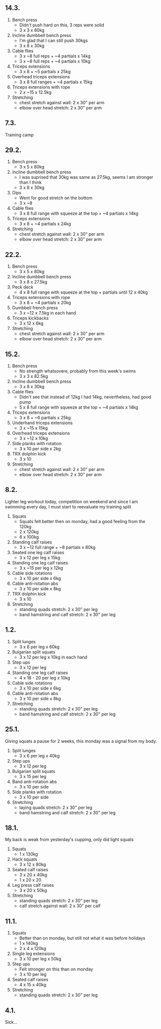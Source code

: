 ## 14.3.

1. Bench press
   - Didn't push hard on this, 3 reps were solid
   - 3 x 3 x 80kg
2. Incline dumbbell bench press
   - I'm glad that I can still push 30kgs
   - 3 x 8 x 30kg
3. Cable flies
   - 3 x ~8 full reps + ~4 partials x 14kg
   - 3 x ~8 full reps + ~4 partials x 10kg
4. Triceps extensions
   - 3 x 8 + ~5 partials x 25kg
5. Overhead triceps extensions
   - 3 x 8 full ranges + ~4 partials x 15kg
6. Triceps extensions with rope
   - 2 x ~15 x 12.5kg
7. Stretching
   - chest stretch against wall: 2 x 30" per arm
   - elbow over head stretch: 2 x 30" per arm

## 7.3.

Training camp

## 29.2.

1. Bench press
   - 3 x 5 x 80kg
2. Incline dumbbell bench press
   - I was suprised that 30kg was same as 27.5kg, seems I am stronger than I think
   - 3 x 8 x 30kg
3. Dips
   - Went for good stretch on the bottom
   - 3 x ~8
4. Cable flies
   - 3 x 8 full range with squeeze at the top + ~4 partials x 14kg
5. Triceps extensions
   - 3 x 8 + ~4 partials x 24kg
6. Stretching
   - chest stretch against wall: 2 x 30" per arm
   - elbow over head stretch: 2 x 30" per arm

## 22.2.

1. Bench press
   - 3 x 5 x 80kg
2. Incline dumbbell bench press
   - 3 x 8 x 27.5kg
3. Peck deck
   - 4 x 8 full range with squeeze at the top + partials until 12 x 40kg
4. Triceps extensions with rope
   - 3 x 8 + ~4 partials x 20kg
5. Dumbbell french press
   - 3 x ~12 x 7.5kg in each hand
6. Triceps kickbacks
   - 3 x 12 x 6kg
7. Stretching
   - chest stretch against wall: 2 x 30" per arm
   - elbow over head stretch: 2 x 30" per arm

## 15.2.

1. Bench press
   - No strength whatsovere, probably from this week's swims
   - 3 x 3 x 82.5kg
2. Incline dumbbell bench press
   - 3 x 8 x 30kg
3. Cable flies
   - Didn't see that instead of 12kg I had 14kg, nevertheless, had good pump
   - 5 x 8 full range with squeeze at the top + ~4 partials x 14kg
4. Triceps extensions
   - 3 x 8 + ~6 partials x 25kg
5. Underhand triceps extensions
   - 3 x ~15 x 15kg
6. Overhead triceps extensions
   - 3 x ~12 x 10kg
7. Side planks with rotation
   - 3 x 10 per side x 2kg
8. TRX dolphin kick
   - 3 x 10
9. Stretching
   - chest stretch against wall: 2 x 30" per arm
   - elbow over head stretch: 2 x 30" per arm

## 8.2.

Lighter leg workout today, competition on weekend and since I am swimming
every day, I must start to reevaluate my training split

1. Squats
   - Squats felt better then on monday, had a good feeling from the 120kg
   - 2 x 120kg
   - 6 x 100kg
2. Standing calf raises
   - 3 x ~12 full range + ~8 partials x 80kg
3. Seated one leg calf raises
   - 3 x 12 per leg x 15kg
4. Standing one leg calf raises
   - 3 x ~15 per leg x 12kg
5. Cable side rotations
   - 3 x 10 per side x 6kg
6. Cable anti-rotation abs
   - 3 x 10 per side x 8kg
7. TRX dolphin kick
   - 3 x 10
8. Stretching
   - standing quads stretch: 2 x 30" per leg
   - band hamstring and calf stretch: 2 x 30" per leg

## 1.2.

1. Split lunges
   - 3 x 6 per leg x 60kg
2. Bulgarian split squats
   - 3 x 12 per leg x 10kg in each hand
3. Step ups
   - 3 x 12 per leg
4. Standing one leg calf raises
   - 4 x 18 - 20 per leg x 10kg
5. Cable side rotations
   - 3 x 10 per side x 6kg
6. Cable anti-rotation abs
   - 3 x 10 per side x 8kg
7. Stretching
   - standing quads stretch: 2 x 30" per leg
   - band hamstring and calf stretch: 2 x 30" per leg

## 25.1.

Giving squats a pause for 2 weeks, this monday was a signal from my body.

1. Split lunges
   - 3 x 6 per leg x 40kg
2. Step ups
   - 3 x 12 per leg
3. Bulgarian split squats
   - 3 x 15 per leg
4. Band anti-rotation abs
   - 3 x 10 per side
5. Side planks with rotation
   - 3 x 10 per side
6. Stretching
   - laying quads stretch: 2 x 30" per leg
   - band hamstring and calf stretch: 2 x 30" per leg

## 18.1.

My back is weak from yesterday's cupping, only did light squats

1. Squats
   - 1 x 130kg
2. Hack squats
   - 3 x 12 x 80kg
3. Seated calf raises
   - 3 x 20 x 40kg
   - 1 x 20 x 20
4. Leg press calf raises
   - 3 x 20 x 50kg
5. Stretching
   - standing quads stretch: 2 x 30" per leg
   - calf stretch against wall: 2 x 30" per calf

## 11.1.

1. Squats
   - Better than on monday, but still not what it was before holidays
   - 1 x 140kg
   - 2 x 4 x 120kg
2. Single leg extensions
   - 3 x 10 per leg x 50kg
3. Step ups
   - Felt stronger on this than on monday
   - 3 x 10 per leg
4. Seated calf raises
   - 4 x 15 x 40kg
5. Stretching
   - standing quads stretch: 2 x 30" per leg

## 4.1.

Sick...
